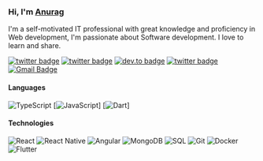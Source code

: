 ### Hi, I'm <a href="https://anuragarwalkar.github.io">Anurag</a> 

I'm a self-motivated IT professional with great knowledge and proficiency in Web development, I'm passionate about Software development. I love to learn and share.

[![twitter badge](https://img.shields.io/badge/-Twitter-%231FA1F1?style=flat&logo=twitter&logoColor=white)](https://twitter.com/anuragarwalkar)
[![twitter badge](https://img.shields.io/badge/-YouTube-c14438?style=flat&logo=youtube&logoColor=white)](https://youtube.com/anuragarwalkar)
[![dev.to badge](https://img.shields.io/badge/-Linkedin-%230177B5?style=flat&logo=linkedin)](https://www.linkedin.com/in/anuragarwalkar)
[![twitter badge](https://img.shields.io/badge/-Instagram-%23E4415F?style=flat&logo=instagram&logoColor=white)](https://www.instagram.com/anuragarwalkar)
[![Gmail Badge](https://img.shields.io/badge/-Gmail-c14438?style=flat-square&logo=Gmail&logoColor=white&link=mailto:anuragarwalkar@gmail.com)](mailto:anuragarwalkar@gmail.com)

#### Languages

![TypeScript](https://img.shields.io/badge/-TypeScript-fff?&logo=TypeScript&logoColor=007ACC)
[![JavaScript](https://img.shields.io/badge/-JavaScript-fff?&logo=JavaScript&logoColor=ddc508)]
[![Dart](https://img.shields.io/badge/-Dart-fff?&logo=dart&logoColor=blue)]


#### Technologies
![React](https://img.shields.io/badge/-React-fff?style=flat&logo=react&logoColor=61DAFB)
![React Native](https://img.shields.io/badge/-React%20Native-fff?style=flat&logo=react&logoColor=61DAFB)
![Angular](https://img.shields.io/badge/-Angular-fff?style=flat&logo=angular&logoColor=de0330)
![MongoDB](https://img.shields.io/badge/MongoDB-fff?style=flat&logo=mongodb&logoColor=green)
![SQL](https://img.shields.io/badge/-SQL-fff?style=flat&logo=Microsoft-SQL-Server&logoColor=blue)
![Git](https://img.shields.io/badge/-Git-fff?style=flat&logo=git)
![Docker](https://img.shields.io/badge/-Docker-fff?style=flat&logo=Docker)
![Flutter](https://img.shields.io/badge/-Flutter-fff?style=flat&logo=Flutter&logoColor=blue)
<!-- ![AWS](https://img.shields.io/badge/-AWS-fff?&logo=Amazon-AWS&logoColor=232F3E) -->
<!-- ![Azure](https://img.shields.io/badge/-Azure-fff?&logo=Microsoft-Azure&logoColor=blue) -->

